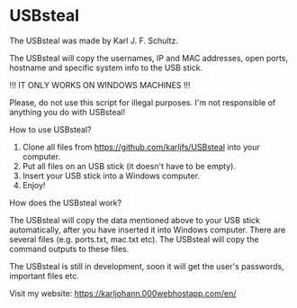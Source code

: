 # USBsteal

The USBsteal was made by Karl J. F. Schultz.

The USBsteal will copy the usernames, IP and MAC addresses, open ports, hostname and specific system info to the USB stick.

!!! IT ONLY WORKS ON WINDOWS MACHINES !!!

Please, do not use this script for illegal purposes. I'm not responsible of anything you do with USBsteal!

How to use USBsteal?

1) Clone all files from https://github.com/karljfs/USBsteal into your computer.
2) Put all files on an USB stick (it doesn't have to be empty).
3) Insert your USB stick into a Windows computer.
4) Enjoy!

How does the USBsteal work?

The USBsteal will copy the data mentioned above to your USB stick automatically, after you have inserted it into Windows computer.
There are several files (e.g. ports.txt, mac.txt etc). The USBsteal will copy the command outputs to these files.

The USBsteal is still in development, soon it will get the user's passwords, important files etc.

Visit my website: https://karljohann.000webhostapp.com/en/
